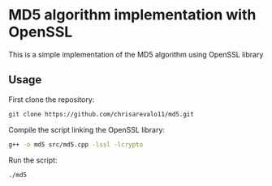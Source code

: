 # MD5 algorithm implementation with OpenSSL

This is a simple implementation of the MD5 algorithm using OpenSSL library

## Usage

First clone the repository:

```bash
git clone https://github.com/chrisarevalo11/md5.git
```

Compile the script linking the OpenSSL library:

```bash
g++ -o md5 src/md5.cpp -lssl -lcrypto
```

Run the script:

```bash
./md5
```
